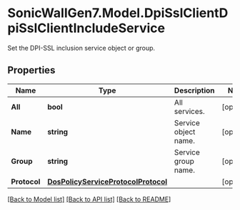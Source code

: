 # SonicWallGen7.Model.DpiSslClientDpiSslClientIncludeService
Set the DPI-SSL inclusion service object or group.

## Properties

Name | Type | Description | Notes
------------ | ------------- | ------------- | -------------
**All** | **bool** | All services. | [optional] 
**Name** | **string** | Service object name. | [optional] 
**Group** | **string** | Service group name. | [optional] 
**Protocol** | [**DosPolicyServiceProtocolProtocol**](DosPolicyServiceProtocolProtocol.md) |  | [optional] 

[[Back to Model list]](../README.md#documentation-for-models) [[Back to API list]](../README.md#documentation-for-api-endpoints) [[Back to README]](../README.md)

